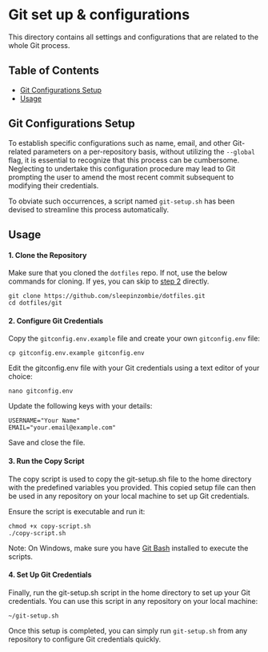 # Git set up & configurations

This directory contains all settings and configurations that are related to the whole Git process.

## Table of Contents

- [Git Configurations Setup](#git-configurations-setup)
- [Usage](#usage)

## Git Configurations Setup

To establish specific configurations such as name, email, and other Git-related parameters on a per-repository basis, without utilizing the `--global` flag, it is essential to recognize that this process can be cumbersome. Neglecting to undertake this configuration procedure may lead to Git prompting the user to amend the most recent commit subsequent to modifying their credentials.

To obviate such occurrences, a script named `git-setup.sh` has been devised to streamline this process automatically.

## Usage

#### 1. Clone the Repository

Make sure that you cloned the `dotfiles` repo. If not, use the below commands for cloning. If yes, you can skip to [step 2](#2-configure-git-credentials) directly.

```
git clone https://github.com/sleepinzombie/dotfiles.git
cd dotfiles/git
```

#### 2. Configure Git Credentials

Copy the `gitconfig.env.example` file and create your own `gitconfig.env` file:

```
cp gitconfig.env.example gitconfig.env
```

Edit the gitconfig.env file with your Git credentials using a text editor of your choice:

```
nano gitconfig.env
```

Update the following keys with your details:

```
USERNAME="Your Name"
EMAIL="your.email@example.com"
```

Save and close the file.

#### 3. Run the Copy Script

The copy script is used to copy the git-setup.sh file to the home directory with the predefined variables you provided. This copied setup file can then be used in any repository on your local machine to set up Git credentials.

Ensure the script is executable and run it:

```
chmod +x copy-script.sh
./copy-script.sh
```

Note: On Windows, make sure you have [Git Bash](https://gitforwindows.org/) installed to execute the scripts.

#### 4. Set Up Git Credentials

Finally, run the git-setup.sh script in the home directory to set up your Git credentials. You can use this script in any repository on your local machine:

```
~/git-setup.sh
```

Once this setup is completed, you can simply run `git-setup.sh` from any repository to configure Git credentials quickly.
